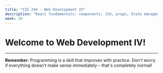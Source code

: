 ```yaml
---
title: "CIS 244 - Web Development IV"
description: "React fundamentals: components, JSX, props, State management with hooks (useState, useEffect, useContext), Component lifecycle and side effects, Event handling and forms in React, React Router for single-page applications, State management with Redux or Context API, API integration and data fetching, Testing React components, Performance optimization techniques, Deployment and build optimization, Modern React patterns and best practices, Capstone project: Production-ready React application"
week: 39
---
```

# Welcome to Web Development IV!



---

**Remember**: Programming is a skill that improves with practice. Don't worry if everything doesn't make sense immediately – that's completely normal!